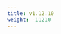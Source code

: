 ```yaml
---
title: v1.12.10
weight: -11210
---
```


<!--add blocks of content here to add more sections to the community page -->